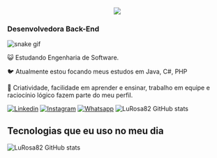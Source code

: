<h1 align="center">
    <img src="https://readme-typing-svg.herokuapp.com/?font=Righteous&size=35&center=true&vCenter=true&width=500&height=70&duration=4000&lines=Olá!+🐞;+Sou+Luciana+Rosa!🐞;" />
</h1>
<h3>Desenvolvedora Back-End </h3>

![snake gif](https://github.com/LuRosa82/LuRosa82/blob/output/github-contribution-grid-snake.gif)

<p>😺 Estudando Engenharia de Software.</p>

<p>🐦 Atualmente estou focando meus estudos em Java, C#, PHP </p>

<p>🦉 Criatividade, facilidade em aprender e ensinar, trabalho em equipe e raciocínio lógico fazem parte do meu perfil.</p>


[![Linkedin](https://img.shields.io/badge/LinkedIn-0077B5?style=for-the-badge&logo=linkedin&logoColor=white)](https://www.linkedin.com/in/luciana-rosa-49527658/)
[![Instagram](https://img.shields.io/badge/Instagram-E4405F?style=for-the-badge&logo=instagram&logoColor=white)](https://www.instagram.com/lucianacmr/)
[![Whatsapp](https://img.shields.io/badge/WhatsApp-25D366?style=for-the-badge&logo=whatsapp&logoColor=white)](https://wa.me/5511930348047)
![LuRosa82 GitHub stats](https://github-readme-stats.vercel.app/api?username=LuRosa82&show_icons=true&theme=dracula&count_private=true)

## Tecnologias que eu uso no meu dia

![LuRosa82 GitHub stats](https://github-readme-stats.vercel.app/api/top-langs/?username=LuRosa82&hide=HTML&langs_count=8&layout=compact&theme=react&border_radius=10&size_weight=0.5&count_weight=0.5&exclude_repo=github-readme-stats)

